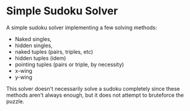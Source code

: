 # Simple Sudoku Solver
A simple sudoku solver implementing a few solving methods:

- Naked singles,
- hidden singles,
- naked tuples (pairs, triples, etc)
- hidden tuples (idem)
- pointing tuples (pairs or triple, by necessity)
- x-wing
- y-wing

This solver doesn't necessarily solve a sudoku completely since these methods aren't always enough, but it does not attempt to bruteforce the puzzle.
